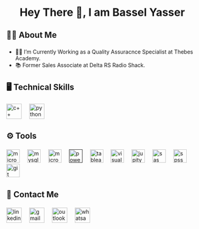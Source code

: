 <h1 align="center">Hey There 👋, I am Bassel Yasser</h1>

###

<h2 align="left">👨‍💻  About Me</h2>

###

- 🧑‍💼 I’m Currently Working as a Quality Assuracnce Specialist at Thebes Academy.
- 📚 Former Sales Associate at Delta RS Radio Shack.

###

<h2 align="left">🖥️  Technical Skills </h2>

###

<div align="left">
  <a href="https://isocpp.org/"><img src="https://miro.medium.com/v2/resize:fit:1358/1*C4SccvODYv4SBypJFmYAEw.png" height="40" alt="c++ logo"  /></a>
  <img width="12" />
  <a href="https://www.python.org/"><img src="https://icons.iconarchive.com/icons/papirus-team/papirus-apps/128/python-icon.png" height="40" alt="python logo"/></a> 
</div>

###
 
<h2 align="left">⚙️  Tools</h2>

###
<div align="left">
  <a href="https://www.office.com/"><img src="https://logos-world.net/wp-content/uploads/2021/02/Microsoft-Office-365-Emblem.png" height="35" alt="microosoft office packages logo"  /></a>
  <img width="12" />
  <a href="https://www.mysql.com/"><img src="https://th.bing.com/th/id/R.bab2c760c60f17191cb3a002e08a3dbf?rik=X5IeaawJvNTZDg&pid=ImgRaw&r=0" height="35" alt="mysql logo"  /></a>
  <img width="12" />
  <a href="https://www.microsoft.com/en/sql-server/?msockid=1de1cf97d03f613f341ada7fd143608d"><img src="https://www.freeiconspng.com/uploads/sql-server-icon-png-1.png" height="35" alt="microsoft sql server logo"  /></a>
  <img width="12" />
  <a href=""><img src="https://th.bing.com/th/id/R.ce69d2355a34baf62cac185fe5e60f5d?rik=bszq7zDK%2fHDsQQ&riu=http%3a%2f%2fjywsoft.com%2fpic%2fProduct%2fPower-BI-_638175187417549447_HasThumb_Thumb.png&ehk=Q090aIUgky8fCHa%2bPWiLM73cKzmTQsjnmS8IM%2fjKgLs%3d&risl=&pid=ImgRaw&r=0" height="35" alt="power bi logo"/></a> 
  <img width="12" />
  <a href="https://developer.android.com/studio"><img src="https://wallpapers.com/images/featured/tableau-logo-png-th525w75z77ccxc9.png" height="35" alt="tableau logo"/></a> 
  <img width="12" />
  <a href="https://code.visualstudio.com/"><img src="https://code.visualstudio.com/assets/images/code-stable.png" height="35" alt="visual studio code logo"  /></a>
  <img width="12" />
   <a href="https://git-scm.com/"><img src="https://vinciai.academy/wp-content/uploads/2022/08/jupyter.png" height="35" alt="jupityer logo"  /></a>
  <img width="12" />
  <a href="https://www.figma.com/"><img src="https://ocs-consulting.nl/wp-content/uploads/2018/05/sas-icon-162x162.png" height="35" alt="sas logo"  /></a>
  <img width="12" />
   <a href="https://www.figma.com/"><img src="https://brandslogos.com/wp-content/uploads/images/large/spss-logo.png" height="35" alt="spss logo"  /></a>
    <img width="12" />
     <a href="https://git-scm.com/"><img src="https://cdn3.iconfinder.com/data/icons/social-media-2169/24/social_media_social_media_logo_git-512.png" height="35" alt="git logo"  /></a>
  <img width="12" />
</div>

###

<h3 align="left"></h3>

###

###

<h2 align="left">📧  Contact Me</h2>

###

<div align="left">
  <img src="https://logospng.org/download/linkedin/logo-linkedin-icon-1536.png" height="40" alt="linkedin logo"  />
  <img width="12" />
  <img src="https://icon-library.com/images/gmail-icon-svg/gmail-icon-svg-28.jpg" height="40" alt="gmail logo"  />
  <img width="12" />
  <img src="https://images.freeimages.com/fic/images/icons/2795/office_2013_hd/2000/outlook.png" height="40" alt="outlook logo"  />
    <img width="12" />
  <img src="https://static.vecteezy.com/system/resources/previews/023/986/631/non_2x/whatsapp-logo-whatsapp-logo-transparent-whatsapp-icon-transparent-free-free-png.png" height="40" alt="whatsapp logo"  />
</div>

###

